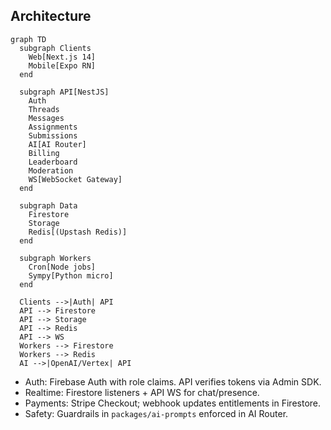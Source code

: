 ## Architecture

```mermaid
graph TD
  subgraph Clients
    Web[Next.js 14]
    Mobile[Expo RN]
  end

  subgraph API[NestJS]
    Auth
    Threads
    Messages
    Assignments
    Submissions
    AI[AI Router]
    Billing
    Leaderboard
    Moderation
    WS[WebSocket Gateway]
  end

  subgraph Data
    Firestore
    Storage
    Redis[(Upstash Redis)]
  end

  subgraph Workers
    Cron[Node jobs]
    Sympy[Python micro]
  end

  Clients -->|Auth| API
  API --> Firestore
  API --> Storage
  API --> Redis
  API --> WS
  Workers --> Firestore
  Workers --> Redis
  AI -->|OpenAI/Vertex| API
```

- Auth: Firebase Auth with role claims. API verifies tokens via Admin SDK.
- Realtime: Firestore listeners + API WS for chat/presence.
- Payments: Stripe Checkout; webhook updates entitlements in Firestore.
- Safety: Guardrails in `packages/ai-prompts` enforced in AI Router.